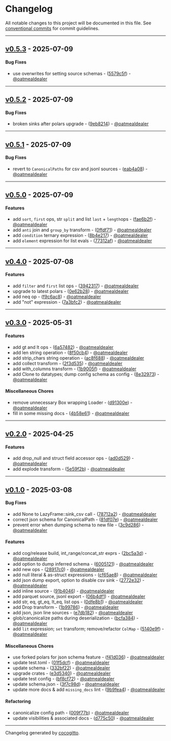 # Changelog
All notable changes to this project will be documented in this file. See [conventional commits](https://www.conventionalcommits.org/) for commit guidelines.

- - -
## [v0.5.3](https://github.com/oatmealdealer/retl/compare/5579c5fa0ba7e98907e0b7e38b2e163046978c2e..v0.5.3) - 2025-07-09
#### Bug Fixes
- use overwrites for setting source schemas - ([5579c5f](https://github.com/oatmealdealer/retl/commit/5579c5fa0ba7e98907e0b7e38b2e163046978c2e)) - [@oatmealdealer](https://github.com/oatmealdealer)

- - -

## [v0.5.2](https://github.com/oatmealdealer/retl/compare/9eb8214ca2f85d0c58949be38fad95a62d27714e..v0.5.2) - 2025-07-09
#### Bug Fixes
- broken sinks after polars upgrade - ([9eb8214](https://github.com/oatmealdealer/retl/commit/9eb8214ca2f85d0c58949be38fad95a62d27714e)) - [@oatmealdealer](https://github.com/oatmealdealer)

- - -

## [v0.5.1](https://github.com/oatmealdealer/retl/compare/eab4a08f5d93728e8cff3f6c672e35f05fd82fd3..v0.5.1) - 2025-07-09
#### Bug Fixes
- revert to `CanonicalPaths` for csv and jsonl sources - ([eab4a08](https://github.com/oatmealdealer/retl/commit/eab4a08f5d93728e8cff3f6c672e35f05fd82fd3)) - [@oatmealdealer](https://github.com/oatmealdealer)

- - -

## [v0.5.0](https://github.com/oatmealdealer/retl/compare/77312af6ac35c5f640528161786241260f7b87f9..v0.5.0) - 2025-07-09
#### Features
- add `sort`, `first` ops,  str `split` and list `last` + `length`ops - ([fae6b2f](https://github.com/oatmealdealer/retl/commit/fae6b2f962ee4d58784f556b4d57de45a044c0e0)) - [@oatmealdealer](https://github.com/oatmealdealer)
- add `anti` join and `group_by` transform - ([0ffdf71](https://github.com/oatmealdealer/retl/commit/0ffdf711e00bc476c6930460367c9504e3c2c8e4)) - [@oatmealdealer](https://github.com/oatmealdealer)
- add `condition` ternary expression - ([8b4e217](https://github.com/oatmealdealer/retl/commit/8b4e21769e7c52c3cf889df0cab47c93ce28d323)) - [@oatmealdealer](https://github.com/oatmealdealer)
- add `element` expression for list evals - ([77312af](https://github.com/oatmealdealer/retl/commit/77312af6ac35c5f640528161786241260f7b87f9)) - [@oatmealdealer](https://github.com/oatmealdealer)

- - -

## [v0.4.0](https://github.com/oatmealdealer/retl/compare/7a3bfc23f0bc201316cccc3a92d92c486526e8f1..v0.4.0) - 2025-07-08
#### Features
- add `filter` and `first` list ops - ([3942317](https://github.com/oatmealdealer/retl/commit/39423173d60ea7b6c7f33ba31c2ec5d188c5bd76)) - [@oatmealdealer](https://github.com/oatmealdealer)
- upgrade to latest polars - ([0e62b28](https://github.com/oatmealdealer/retl/commit/0e62b28e1cf62eb8fb40d4e9651f23e0b083e146)) - [@oatmealdealer](https://github.com/oatmealdealer)
- add neq op - ([f9c6ac8](https://github.com/oatmealdealer/retl/commit/f9c6ac80ee81cf7823b191774ff7978f21162ded)) - [@oatmealdealer](https://github.com/oatmealdealer)
- add "not" expression - ([7a3bfc2](https://github.com/oatmealdealer/retl/commit/7a3bfc23f0bc201316cccc3a92d92c486526e8f1)) - [@oatmealdealer](https://github.com/oatmealdealer)

- - -

## [v0.3.0](https://github.com/oatmealdealer/retl/compare/4b58e610319e4a653001f9c6bce662b3895a40ae..v0.3.0) - 2025-05-31
#### Features
- add gt and lt ops - ([6a57482](https://github.com/oatmealdealer/retl/commit/6a5748263e8b1b9b71b05e7085a789aebe3b0a9d)) - [@oatmealdealer](https://github.com/oatmealdealer)
- add len string operation - ([8f50cb4](https://github.com/oatmealdealer/retl/commit/8f50cb4f6565d65e3f547ba97d01aa41fae26ef1)) - [@oatmealdealer](https://github.com/oatmealdealer)
- add strip_chars string operation - ([ac8f688](https://github.com/oatmealdealer/retl/commit/ac8f688331c5c426a252ebf9826b06d061583cd1)) - [@oatmealdealer](https://github.com/oatmealdealer)
- add collect transform - ([2f3d535](https://github.com/oatmealdealer/retl/commit/2f3d535708ee946b01d58c202c369596ecfe9a0a)) - [@oatmealdealer](https://github.com/oatmealdealer)
- add with_columns transform - ([1b9005f](https://github.com/oatmealdealer/retl/commit/1b9005fad2b68c9d4e58f975a7c7a8e734a3ea61)) - [@oatmealdealer](https://github.com/oatmealdealer)
- add Clone to datatypes; dump config schema as config - ([8e32973](https://github.com/oatmealdealer/retl/commit/8e32973839f325afa969732c42334dc6579b1be1)) - [@oatmealdealer](https://github.com/oatmealdealer)
#### Miscellaneous Chores
- remove unnecessary Box wrapping Loader - ([d91300e](https://github.com/oatmealdealer/retl/commit/d91300e79f7840940a9004f4d6118b402113ddd3)) - [@oatmealdealer](https://github.com/oatmealdealer)
- fill in some missing docs - ([4b58e61](https://github.com/oatmealdealer/retl/commit/4b58e610319e4a653001f9c6bce662b3895a40ae)) - [@oatmealdealer](https://github.com/oatmealdealer)

- - -

## [v0.2.0](https://github.com/oatmealdealer/retl/compare/5e59f2b6091f85796f6a56e1b4547a0c62e36ef6..v0.2.0) - 2025-04-25
#### Features
- add drop_null and struct field accessor ops - ([ad0d529](https://github.com/oatmealdealer/retl/commit/ad0d5295a20e54708eb96f3a9165f4c85d6ed8b1)) - [@oatmealdealer](https://github.com/oatmealdealer)
- add explode transform - ([5e59f2b](https://github.com/oatmealdealer/retl/commit/5e59f2b6091f85796f6a56e1b4547a0c62e36ef6)) - [@oatmealdealer](https://github.com/oatmealdealer)

- - -

## [v0.1.0](https://github.com/oatmealdealer/retl/compare/bc44c865fadc2eb87e7d4d54fae53991c89dd3fa..v0.1.0) - 2025-03-08
#### Bug Fixes
- add None to LazyFrame::sink_csv call - ([78712a2](https://github.com/oatmealdealer/retl/commit/78712a28848ce84fccf71df5788a9841731e77e6)) - [@oatmealdealer](https://github.com/oatmealdealer)
- correct json schema for CanonicalPath - ([81df07e](https://github.com/oatmealdealer/retl/commit/81df07e49b2086a43e709e9c7247aef828a0e58c)) - [@oatmealdealer](https://github.com/oatmealdealer)
- prevent error when dumping schema to new file - ([3c9d286](https://github.com/oatmealdealer/retl/commit/3c9d286d0e14d8b9d0e3656ae3cc2fbaab43260c)) - [@oatmealdealer](https://github.com/oatmealdealer)
#### Features
- add cog/release build, int_range/concat_str exprs - ([2bc5a3d](https://github.com/oatmealdealer/retl/commit/2bc5a3d0aefc973f9fb8ca13658233c6a8ef6c26)) - [@oatmealdealer](https://github.com/oatmealdealer)
- add option to dump inferred schema - ([6005121](https://github.com/oatmealdealer/retl/commit/6005121fbdd9edfb49a8f0625e037c6b162fd545)) - [@oatmealdealer](https://github.com/oatmealdealer)
- add new ops - ([28917c0](https://github.com/oatmealdealer/retl/commit/28917c0514847ae9b57ef9600a5f2f05170c0c7e)) - [@oatmealdealer](https://github.com/oatmealdealer)
- add null literal & as-struct expressions - ([cf65ae8](https://github.com/oatmealdealer/retl/commit/cf65ae8f39618fe724e27b2c884b0c4cfdae94f7)) - [@oatmealdealer](https://github.com/oatmealdealer)
- add json dump export, option to disable csv sink - ([2772e32](https://github.com/oatmealdealer/retl/commit/2772e320f9e6a6ff83039bedc6930800c4277ee1)) - [@oatmealdealer](https://github.com/oatmealdealer)
-  add inline source - ([91b4046](https://github.com/oatmealdealer/retl/commit/91b4046941766107c9a24f5c0171407e023dc60e)) - [@oatmealdealer](https://github.com/oatmealdealer)
- add parquet source, jsonl export - ([06b4df1](https://github.com/oatmealdealer/retl/commit/06b4df1eaa58101efa12a2b3165b4334297b63b8)) - [@oatmealdealer](https://github.com/oatmealdealer)
- add str, eq, gt_eq, lt_eq, list ops - ([0dfe8b1](https://github.com/oatmealdealer/retl/commit/0dfe8b14c271b2044d764945a6013716b0c6bcd7)) - [@oatmealdealer](https://github.com/oatmealdealer)
- add Drop transform - ([1b99786](https://github.com/oatmealdealer/retl/commit/1b99786a614fc8092029bbf94eb214c2c454aa67)) - [@oatmealdealer](https://github.com/oatmealdealer)
- add json, json line sources - ([e7db182](https://github.com/oatmealdealer/retl/commit/e7db182afda6f5c26c0a0d8660110cfe415a966a)) - [@oatmealdealer](https://github.com/oatmealdealer)
- glob/canonicalize paths during deserialization - ([bcfa384](https://github.com/oatmealdealer/retl/commit/bcfa3843c2283b0a6ed7e514d141e9958c9a8bd7)) - [@oatmealdealer](https://github.com/oatmealdealer)
- add `lit` expression; `set` transform; remove/refactor `ColMap` - ([5140e9f](https://github.com/oatmealdealer/retl/commit/5140e9f8be12367fe085657ee72f2aa1cb8858f5)) - [@oatmealdealer](https://github.com/oatmealdealer)
#### Miscellaneous Chores
- use forked polars for json schema feature - ([f41d036](https://github.com/oatmealdealer/retl/commit/f41d036e8e1ae1e7e491a140a1966a779b8225a7)) - [@oatmealdealer](https://github.com/oatmealdealer)
- update test.toml - ([01f5dcf](https://github.com/oatmealdealer/retl/commit/01f5dcf1fb550088a6fec885871ceaa51f819f77)) - [@oatmealdealer](https://github.com/oatmealdealer)
- update schema - ([332bf22](https://github.com/oatmealdealer/retl/commit/332bf2225bea07681b53fb0f7d6546d607112095)) - [@oatmealdealer](https://github.com/oatmealdealer)
- upgrade crates - ([e3d5340](https://github.com/oatmealdealer/retl/commit/e3d5340278773b9d89947ef3835467192ff8342b)) - [@oatmealdealer](https://github.com/oatmealdealer)
- update test config - ([bf8cf72](https://github.com/oatmealdealer/retl/commit/bf8cf720576f04c827843dd7802af7b39346b36b)) - [@oatmealdealer](https://github.com/oatmealdealer)
- update schema.json - ([3f7c98d](https://github.com/oatmealdealer/retl/commit/3f7c98ddc5f058c742eae2bae03008a886cf4e69)) - [@oatmealdealer](https://github.com/oatmealdealer)
- update more docs & add `missing_docs` lint - ([9b9fea4](https://github.com/oatmealdealer/retl/commit/9b9fea40640230e14bcccfe877af08cfc91f0d4e)) - [@oatmealdealer](https://github.com/oatmealdealer)
#### Refactoring
- canonicalize config path - ([009f77b](https://github.com/oatmealdealer/retl/commit/009f77b4e536890ac889eb86e9c954b8f63b975b)) - [@oatmealdealer](https://github.com/oatmealdealer)
- update visibilities & associated docs - ([d775c50](https://github.com/oatmealdealer/retl/commit/d775c5029c079bec9f2e6b09df0969cae706e725)) - [@oatmealdealer](https://github.com/oatmealdealer)

- - -

Changelog generated by [cocogitto](https://github.com/cocogitto/cocogitto).